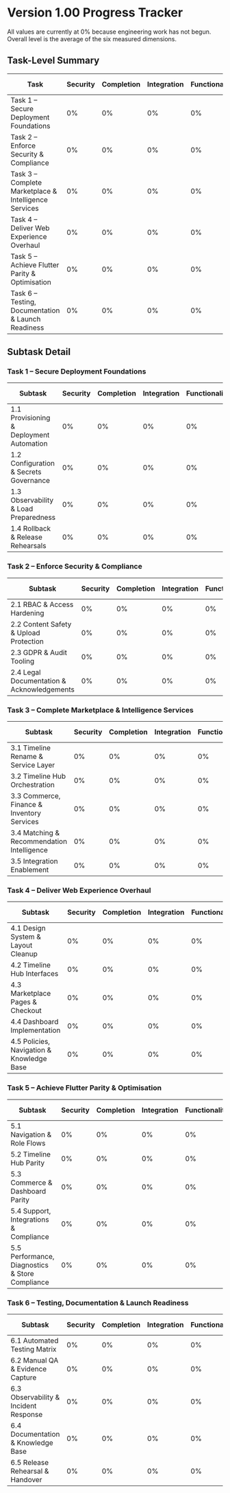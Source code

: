 # Version 1.00 Progress Tracker

All values are currently at 0% because engineering work has not begun. Overall level is the average of the six measured dimensions.

## Task-Level Summary
| Task | Security | Completion | Integration | Functionality | Error Free | Production | Overall |
|------|----------|------------|-------------|---------------|------------|------------|---------|
| Task 1 – Secure Deployment Foundations | 0% | 0% | 0% | 0% | 0% | 0% | 0% |
| Task 2 – Enforce Security & Compliance | 0% | 0% | 0% | 0% | 0% | 0% | 0% |
| Task 3 – Complete Marketplace & Intelligence Services | 0% | 0% | 0% | 0% | 0% | 0% | 0% |
| Task 4 – Deliver Web Experience Overhaul | 0% | 0% | 0% | 0% | 0% | 0% | 0% |
| Task 5 – Achieve Flutter Parity & Optimisation | 0% | 0% | 0% | 0% | 0% | 0% | 0% |
| Task 6 – Testing, Documentation & Launch Readiness | 0% | 0% | 0% | 0% | 0% | 0% | 0% |

## Subtask Detail

### Task 1 – Secure Deployment Foundations
| Subtask | Security | Completion | Integration | Functionality | Error Free | Production | Overall |
|---------|----------|------------|-------------|---------------|------------|------------|---------|
| 1.1 Provisioning & Deployment Automation | 0% | 0% | 0% | 0% | 0% | 0% | 0% |
| 1.2 Configuration & Secrets Governance | 0% | 0% | 0% | 0% | 0% | 0% | 0% |
| 1.3 Observability & Load Preparedness | 0% | 0% | 0% | 0% | 0% | 0% | 0% |
| 1.4 Rollback & Release Rehearsals | 0% | 0% | 0% | 0% | 0% | 0% | 0% |

### Task 2 – Enforce Security & Compliance
| Subtask | Security | Completion | Integration | Functionality | Error Free | Production | Overall |
|---------|----------|------------|-------------|---------------|------------|------------|---------|
| 2.1 RBAC & Access Hardening | 0% | 0% | 0% | 0% | 0% | 0% | 0% |
| 2.2 Content Safety & Upload Protection | 0% | 0% | 0% | 0% | 0% | 0% | 0% |
| 2.3 GDPR & Audit Tooling | 0% | 0% | 0% | 0% | 0% | 0% | 0% |
| 2.4 Legal Documentation & Acknowledgements | 0% | 0% | 0% | 0% | 0% | 0% | 0% |

### Task 3 – Complete Marketplace & Intelligence Services
| Subtask | Security | Completion | Integration | Functionality | Error Free | Production | Overall |
|---------|----------|------------|-------------|---------------|------------|------------|---------|
| 3.1 Timeline Rename & Service Layer | 0% | 0% | 0% | 0% | 0% | 0% | 0% |
| 3.2 Timeline Hub Orchestration | 0% | 0% | 0% | 0% | 0% | 0% | 0% |
| 3.3 Commerce, Finance & Inventory Services | 0% | 0% | 0% | 0% | 0% | 0% | 0% |
| 3.4 Matching & Recommendation Intelligence | 0% | 0% | 0% | 0% | 0% | 0% | 0% |
| 3.5 Integration Enablement | 0% | 0% | 0% | 0% | 0% | 0% | 0% |

### Task 4 – Deliver Web Experience Overhaul
| Subtask | Security | Completion | Integration | Functionality | Error Free | Production | Overall |
|---------|----------|------------|-------------|---------------|------------|------------|---------|
| 4.1 Design System & Layout Cleanup | 0% | 0% | 0% | 0% | 0% | 0% | 0% |
| 4.2 Timeline Hub Interfaces | 0% | 0% | 0% | 0% | 0% | 0% | 0% |
| 4.3 Marketplace Pages & Checkout | 0% | 0% | 0% | 0% | 0% | 0% | 0% |
| 4.4 Dashboard Implementation | 0% | 0% | 0% | 0% | 0% | 0% | 0% |
| 4.5 Policies, Navigation & Knowledge Base | 0% | 0% | 0% | 0% | 0% | 0% | 0% |

### Task 5 – Achieve Flutter Parity & Optimisation
| Subtask | Security | Completion | Integration | Functionality | Error Free | Production | Overall |
|---------|----------|------------|-------------|---------------|------------|------------|---------|
| 5.1 Navigation & Role Flows | 0% | 0% | 0% | 0% | 0% | 0% | 0% |
| 5.2 Timeline Hub Parity | 0% | 0% | 0% | 0% | 0% | 0% | 0% |
| 5.3 Commerce & Dashboard Parity | 0% | 0% | 0% | 0% | 0% | 0% | 0% |
| 5.4 Support, Integrations & Compliance | 0% | 0% | 0% | 0% | 0% | 0% | 0% |
| 5.5 Performance, Diagnostics & Store Compliance | 0% | 0% | 0% | 0% | 0% | 0% | 0% |

### Task 6 – Testing, Documentation & Launch Readiness
| Subtask | Security | Completion | Integration | Functionality | Error Free | Production | Overall |
|---------|----------|------------|-------------|---------------|------------|------------|---------|
| 6.1 Automated Testing Matrix | 0% | 0% | 0% | 0% | 0% | 0% | 0% |
| 6.2 Manual QA & Evidence Capture | 0% | 0% | 0% | 0% | 0% | 0% | 0% |
| 6.3 Observability & Incident Response | 0% | 0% | 0% | 0% | 0% | 0% | 0% |
| 6.4 Documentation & Knowledge Base | 0% | 0% | 0% | 0% | 0% | 0% | 0% |
| 6.5 Release Rehearsal & Handover | 0% | 0% | 0% | 0% | 0% | 0% | 0% |
